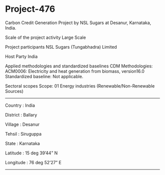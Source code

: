 # Project-476
Carbon Credit Generation Project by NSL Sugars at Desanur, Karnataka, India.

Scale of the project activity Large Scale

Project participants NSL Sugars (Tungabhadra) Limited

Host Party India

Applied methodologies and
standardized baselines
CDM Methodologies:
ACM0006: Electricity and heat generation from biomass, version16.0
Standardized baseline:
Not applicable.

Sectoral scopes Scope: 01 Energy industries (Renewable/Non-Renewable Sources)
______________
Country : India

District : Ballary

Village : Desanur

Tehsil : Siruguppa

State : Karnataka

Latitude : 15 deg 39’44” N

Longitude : 76 deg 52’27” E
_____________

